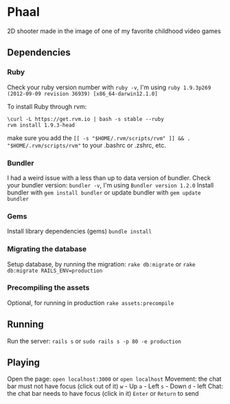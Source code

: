 # Phaal

2D shooter made in the image of one of my favorite childhood video games

## Dependencies

### Ruby
Check your ruby version number with `ruby -v`, I'm using `ruby 1.9.3p269 (2012-09-09 revision 36939) [x86_64-darwin12.1.0]`

To install Ruby through rvm:
```
\curl -L https://get.rvm.io | bash -s stable --ruby
rvm install 1.9.3-head
```
make sure you add the `[[ -s "$HOME/.rvm/scripts/rvm" ]] && . "$HOME/.rvm/scripts/rvm"` to your .bashrc or .zshrc, etc.

### Bundler
I had a weird issue with a less than up to data version of bundler.
Check your bundler version: `bundler -v`, I'm using `Bundler version 1.2.0`
Install bundler with `gem install bundler` or update bundler with `gem update bundler`

### Gems
Install library dependencies (gems)
`bundle install`

### Migrating the database
Setup database, by running the migration:
`rake db:migrate` or `rake db:migrate RAILS_ENV=production`

### Precompiling the assets
Optional, for running in production
`rake assets:precompile`

## Running
Run the server:
`rails s` or `sudo rails s -p 80 -e production`

## Playing
Open the page:
`open localhost:3000` or `open localhost`
Movement:
the chat bar must not have focus (click out of it)
`w` - Up
`a` - Left
`s` - Down
`d` - left
Chat:
the chat bar needs to have focus (click in it)
`Enter` or `Return` to send
